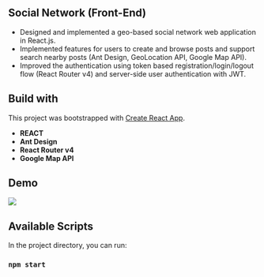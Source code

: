 ## Social Network (Front-End)
* Designed and implemented a geo-based social network web application in React.js.
* Implemented features for users to create and browse posts and support search nearby posts (Ant Design, GeoLocation API, Google Map API).
* Improved the authentication using token based registration/login/logout flow (React Router v4) and server-side user authentication with JWT.

## Build with
This project was bootstrapped with [Create React App](https://github.com/facebook/create-react-app).
* __REACT__
* __Ant Design__
* __React Router v4__
* __Google Map API__

## Demo 
![](demo.gif)

## Available Scripts

In the project directory, you can run:

### `npm start`



